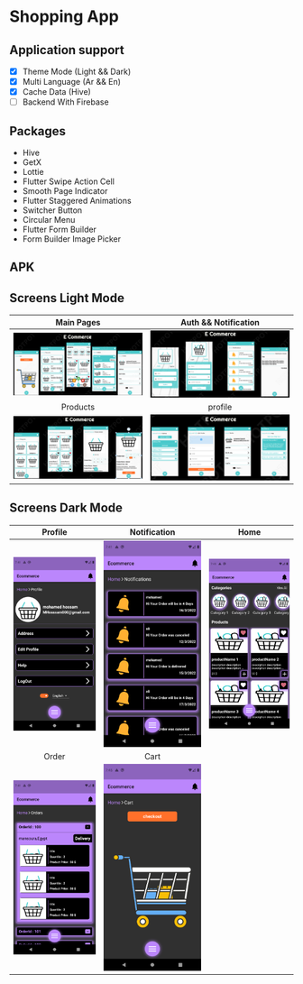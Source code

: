 # Shopping App

## Application support 
- [x] Theme Mode (Light && Dark)
- [x] Multi Language (Ar && En)
- [x] Cache Data (Hive)
- [ ] Backend With Firebase

## Packages

- Hive
- GetX
- Lottie
- Flutter Swipe Action Cell
- Smooth Page Indicator
- Flutter Staggered Animations
- Switcher Button
- Circular Menu
- Flutter Form Builder
- Form Builder Image Picker

## APK
<!-- https://www.mediafire.com/file/6cxisvq6vwxxtzp/Shopping_App.apk/file -->


## Screens Light Mode

| Main Pages | Auth && Notification |
|:------:|:-------:|
|![](./home.png)|![](./auth.png)|
| Products |profile|
|![](./products.png)|![](./profile.png)|


## Screens Dark Mode

| Profile | Notification|Home|
|:------:|:------:|:------:|
|![](./Screenshot_1647711680.png)|![](./Screenshot_1647711686.png)|![](./Screenshot_1647711694.png)|
| Order |Cart|
|![](./Screenshot_1647711702.png)|![](./Screenshot_1647711938.png)|
